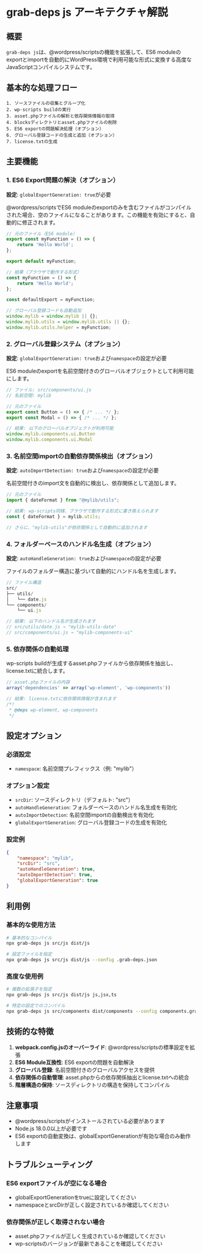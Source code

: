 # grab-deps js アーキテクチャ解説

## 概要

`grab-deps js`は、@wordpress/scriptsの機能を拡張して、ES6 moduleのexportとimportを自動的にWordPress環境で利用可能な形式に変換する高度なJavaScriptコンパイルシステムです。

## 基本的な処理フロー

```
1. ソースファイルの収集とグループ化
2. wp-scripts buildの実行
3. asset.phpファイルの解析と依存関係情報の取得
4. blocksディレクトリとasset.phpファイルの削除
5. ES6 exportの問題解決処理（オプション）
6. グローバル登録コードの生成と追加（オプション）
7. license.txtの生成
```

## 主要機能

### 1. ES6 Export問題の解決（オプション）

**設定**: `globalExportGeneration: true`が必要

@wordpress/scriptsでES6 moduleのexportのみを含むファイルがコンパイルされた場合、空のファイルになることがあります。この機能を有効にすると、自動的に修正されます。

```javascript
// 元のファイル（ES6 module）
export const myFunction = () => {
    return 'Hello World';
};

export default myFunction;

// 結果（ブラウザで動作する形式）
const myFunction = () => {
    return 'Hello World';
};

const defaultExport = myFunction;

// グローバル登録コードも自動追加
window.mylib = window.mylib || {};
window.mylib.utils = window.mylib.utils || {};
window.mylib.utils.helper = myFunction;
```

### 2. グローバル登録システム（オプション）

**設定**: `globalExportGeneration: true`および`namespace`の設定が必要

ES6 moduleのexportを名前空間付きのグローバルオブジェクトとして利用可能にします。

```javascript
// ファイル: src/components/ui.js
// 名前空間: mylib

// 元のファイル
export const Button = () => { /* ... */ };
export const Modal = () => { /* ... */ };

// 結果: 以下のグローバルオブジェクトが利用可能
window.mylib.components.ui.Button
window.mylib.components.ui.Modal
```

### 3. 名前空間importの自動依存関係検出（オプション）

**設定**: `autoImportDetection: true`および`namespace`の設定が必要

名前空間付きのimport文を自動的に検出し、依存関係として追加します。

```javascript
// 元のファイル
import { dateFormat } from "@mylib/utils";

// 結果: wp-scripts同様、ブラウザで動作する形式に書き換えられます
const { dateFormat } = mylib.utils;

// さらに、"mylib-utils"が依存関係として自動的に追加されます
```

### 4. フォルダーベースのハンドル名生成（オプション）

**設定**: `autoHandleGeneration: true`および`namespace`の設定が必要

ファイルのフォルダー構造に基づいて自動的にハンドル名を生成します。

```javascript
// ファイル構造
src/
├── utils/
│   └── date.js
└── components/
    └── ui.js

// 結果: 以下のハンドル名が生成されます
// src/utils/date.js → "mylib-utils-date"
// src/components/ui.js → "mylib-components-ui"
```

### 5. 依存関係の自動処理

wp-scripts buildが生成するasset.phpファイルから依存関係を抽出し、license.txtに統合します。

```javascript
// asset.phpファイルの内容
array('dependencies' => array('wp-element', 'wp-components'))

// 結果: license.txtに依存関係情報が含まれます
/*!
 * @deps wp-element, wp-components
 */
```

## 設定オプション

### 必須設定
- `namespace`: 名前空間プレフィックス（例: "mylib"）

### オプション設定
- `srcDir`: ソースディレクトリ（デフォルト: "src"）
- `autoHandleGeneration`: フォルダーベースのハンドル名生成を有効化
- `autoImportDetection`: 名前空間importの自動検出を有効化
- `globalExportGeneration`: グローバル登録コードの生成を有効化

### 設定例

```json
{
    "namespace": "mylib",
    "srcDir": "src",
    "autoHandleGeneration": true,
    "autoImportDetection": true,
    "globalExportGeneration": true
}
```

## 利用例

### 基本的な使用方法
```bash
# 基本的なコンパイル
npx grab-deps js src/js dist/js

# 設定ファイルを指定
npx grab-deps js src/js dist/js --config .grab-deps.json
```

### 高度な使用例
```bash
# 複数の拡張子を指定
npx grab-deps js src/js dist/js js,jsx,ts

# 特定の設定でのコンパイル
npx grab-deps js src/components dist/components --config components.grab-deps.json
```

## 技術的な特徴

1. **webpack.config.jsのオーバーライド**: @wordpress/scriptsの標準設定を拡張
2. **ES6 Module互換性**: ES6 exportの問題を自動解決
3. **グローバル登録**: 名前空間付きのグローバルアクセスを提供
4. **依存関係の自動管理**: asset.phpからの依存関係抽出とlicense.txtへの統合
5. **階層構造の保持**: ソースディレクトリの構造を保持してコンパイル

## 注意事項

- @wordpress/scriptsがインストールされている必要があります
- Node.js 18.0.0以上が必要です
- ES6 exportの自動変換は、globalExportGenerationが有効な場合のみ動作します

## トラブルシューティング

### ES6 exportファイルが空になる場合
- globalExportGenerationをtrueに設定してください
- namespaceとsrcDirが正しく設定されているか確認してください

### 依存関係が正しく取得されない場合
- asset.phpファイルが正しく生成されているか確認してください
- wp-scriptsのバージョンが最新であることを確認してください
